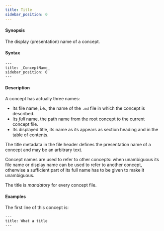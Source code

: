 ```yaml
---
title: Title
sidebar_position: 0
---
```


#### Synopsis

The display (presentation) name of a concept.

#### Syntax

```
---
title: _ConceptName_
sidebar_position: 0
---
```

#### Description

A concept has actually three names:

* Its file name, i.e., the name of the `.md` file in which the concept is described.
* Its _full_ name, the path name from the root concept to the current concept file.
* Its displayed title, its name  as its appears as section heading and in the table of contents.

The title metadata in the file header defines the presentation name of a concept and may be an arbitrary text. 

Concept names are used to refer to other concepts: when unambiguous its file name or display name can be used to refer to another concept, otherwise a sufficient part of its full name has to be given to make it unambiguous.

The title is *mandatory* for every concept file.

#### Examples

The first line of this concept is:

``````
---
title: What a title
---
``````




